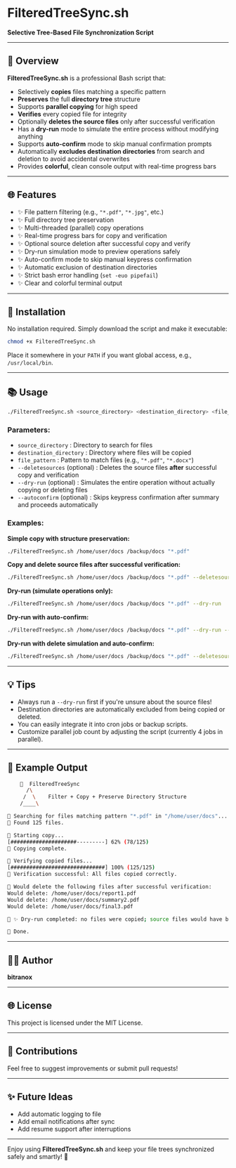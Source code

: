 # FilteredTreeSync.sh

**Selective Tree-Based File Synchronization Script**

---

## 🌳 Overview

**FilteredTreeSync.sh** is a professional Bash script that:

- Selectively **copies** files matching a specific pattern
- **Preserves** the full **directory tree** structure
- Supports **parallel copying** for high speed
- **Verifies** every copied file for integrity
- Optionally **deletes the source files** only after successful verification
- Has a **dry-run** mode to simulate the entire process without modifying anything
- Supports **auto-confirm** mode to skip manual confirmation prompts
- Automatically **excludes destination directories** from search and deletion to avoid accidental overwrites
- Provides **colorful**, clean console output with real-time progress bars

---

## 🌐 Features

- ✨ File pattern filtering (e.g., `"*.pdf"`, `"*.jpg"`, etc.)
- ✨ Full directory tree preservation
- ✨ Multi-threaded (parallel) copy operations
- ✨ Real-time progress bars for copy and verification
- ✨ Optional source deletion after successful copy and verify
- ✨ Dry-run simulation mode to preview operations safely
- ✨ Auto-confirm mode to skip manual keypress confirmation
- ✨ Automatic exclusion of destination directories
- ✨ Strict bash error handling (`set -euo pipefail`)
- ✨ Clear and colorful terminal output

---

## 🔧 Installation

No installation required. Simply download the script and make it executable:

```bash
chmod +x FilteredTreeSync.sh
```

Place it somewhere in your `PATH` if you want global access, e.g., `/usr/local/bin`.

---

## 📚 Usage

```bash
./FilteredTreeSync.sh <source_directory> <destination_directory> <file_pattern> [--deletesources] [--dry-run] [--autoconfirm]
```

### Parameters:

- `source_directory` : Directory to search for files
- `destination_directory` : Directory where files will be copied
- `file_pattern` : Pattern to match files (e.g., `"*.pdf"`, `"*.docx"`)
- `--deletesources` (optional) : Deletes the source files **after** successful copy and verification
- `--dry-run` (optional) : Simulates the entire operation without actually copying or deleting files
- `--autoconfirm` (optional) : Skips keypress confirmation after summary and proceeds automatically

### Examples:

**Simple copy with structure preservation:**

```bash
./FilteredTreeSync.sh /home/user/docs /backup/docs "*.pdf"
```

**Copy and delete source files after successful verification:**

```bash
./FilteredTreeSync.sh /home/user/docs /backup/docs "*.pdf" --deletesources
```

**Dry-run (simulate operations only):**

```bash
./FilteredTreeSync.sh /home/user/docs /backup/docs "*.pdf" --dry-run
```

**Dry-run with auto-confirm:**

```bash
./FilteredTreeSync.sh /home/user/docs /backup/docs "*.pdf" --dry-run --autoconfirm
```

**Dry-run with delete simulation and auto-confirm:**

```bash
./FilteredTreeSync.sh /home/user/docs /backup/docs "*.pdf" --deletesources --dry-run --autoconfirm
```

---

## 💡 Tips

- Always run a `--dry-run` first if you're unsure about the source files!
- Destination directories are automatically excluded from being copied or deleted.
- You can easily integrate it into cron jobs or backup scripts.
- Customize parallel job count by adjusting the script (currently 4 jobs in parallel).

---

## 🎨 Example Output

```bash
    🌳  FilteredTreeSync
      /\
     /  \    Filter + Copy + Preserve Directory Structure
    /____\

🔹 Searching for files matching pattern "*.pdf" in "/home/user/docs"...
🔹 Found 125 files.

🔹 Starting copy...
[#####################---------] 62% (78/125)
🔹 Copying complete.

🔹 Verifying copied files...
[##############################] 100% (125/125)
🔹 Verification successful: All files copied correctly.

🔹 Would delete the following files after successful verification:
Would delete: /home/user/docs/report1.pdf
Would delete: /home/user/docs/summary2.pdf
Would delete: /home/user/docs/final3.pdf

🔹 ✨ Dry-run completed: no files were copied; source files would have been deleted.

🔹 Done.
```

---

## 👨‍💼 Author

**bitranox**

---

## 🌐 License

This project is licensed under the MIT License.

---

## 🎉 Contributions

Feel free to suggest improvements or submit pull requests!

---

## ✨ Future Ideas

- Add automatic logging to file
- Add email notifications after sync
- Add resume support after interruptions

---

Enjoy using **FilteredTreeSync.sh** and keep your file trees synchronized safely and smartly! 🌳

